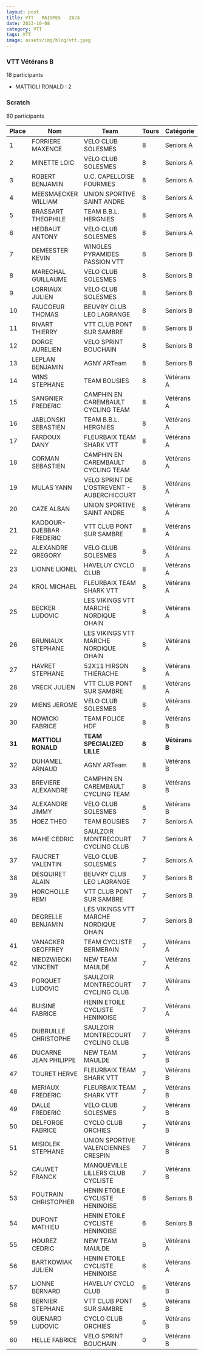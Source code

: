 ```yaml
---
layout: post
title: VTT - RAISMES - 2024
date: 2023-10-08
category: VTT
tags: VTT
image: assets/img/blog/vtt.jpeg
---
```


### VTT Vétérans B
18 participants
- MATTIOLI RONALD : 2

### Scratch
60 participants

| Place | Nom | Team | Tours | Catégorie | Temps |
|---|---|---|---|---|---|
| 1 | FORRIERE MAXENCE | VELO CLUB SOLESMES | 8 | Seniors A | 0:38:53 | 
| 2 | MINETTE LOIC | VELO CLUB SOLESMES | 8 | Seniors A | 0:38:53 | 
| 3 | ROBERT BENJAMIN | U.C. CAPELLOISE FOURMIES | 8 | Seniors A | 0:38:53 | 
| 4 | MEESMAECKER WILLIAM | UNION SPORTIVE SAINT ANDRE | 8 | Seniors A | 0:38:53 | 
| 5 | BRASSART THEOPHILE | TEAM B.B.L. HERGNIES | 8 | Seniors A | 0:38:53 | 
| 6 | HEDBAUT ANTONY | VELO CLUB SOLESMES | 8 | Seniors A | 0:38:53 | 
| 7 | DEMEESTER KEVIN | WINGLES PYRAMIDES PASSION VTT | 8 | Seniors B | 0:38:53 | 
| 8 | MARECHAL GUILLAUME | VELO CLUB SOLESMES | 8 | Seniors B | 0:38:53 | 
| 9 | LORRIAUX JULIEN | VELO CLUB SOLESMES | 8 | Seniors B | 0:38:53 | 
| 10 | FAUCOEUR THOMAS | BEUVRY CLUB LEO LAGRANGE | 8 | Seniors B | 0:38:53 | 
| 11 | RIVART THIERRY | VTT  CLUB PONT SUR SAMBRE | 8 | Seniors B | 0:38:53 | 
| 12 | DORGE AURELIEN | VELO SPRINT BOUCHAIN | 8 | Seniors B | 0:38:53 | 
| 13 | LEPLAN BENJAMIN | AGNY ARTeam | 8 | Seniors B | 0:38:53 | 
| 14 | WINS STEPHANE | TEAM BOUSIES | 8 | Vétérans A | 0:38:53 | 
| 15 | SANGNIER FREDERIC | CAMPHIN EN CAREMBAULT CYCLING TEAM | 8 | Vétérans A | 0:38:53 | 
| 16 | JABLONSKI SEBASTIEN | TEAM B.B.L. HERGNIES | 8 | Vétérans A | 0:38:53 | 
| 17 | FARDOUX DANY | FLEURBAIX TEAM SHARK VTT | 8 | Vétérans A | 0:38:53 | 
| 18 | CORMAN SEBASTIEN | CAMPHIN EN CAREMBAULT CYCLING TEAM | 8 | Vétérans A | 0:38:53 | 
| 19 | MULAS YANN | VELO SPRINT DE L'OSTREVENT - AUBERCHICOURT | 8 | Vétérans A | 0:38:53 | 
| 20 | CAZE ALBAN | UNION SPORTIVE SAINT ANDRE | 8 | Vétérans A | 0:38:53 | 
| 21 | KADDOUR-DJEBBAR FREDERIC | VTT  CLUB PONT SUR SAMBRE | 8 | Vétérans A | 0:38:53 | 
| 22 | ALEXANDRE GREGORY | VELO CLUB SOLESMES | 8 | Vétérans A | 0:38:53 | 
| 23 | LIONNE LIONEL | HAVELUY CYCLO CLUB | 8 | Vétérans A | 0:38:53 | 
| 24 | KROL MICHAEL | FLEURBAIX TEAM SHARK VTT | 8 | Vétérans A | 0:38:53 | 
| 25 | BECKER LUDOVIC | LES VIKINGS VTT MARCHE NORDIQUE OHAIN | 8 | Vétérans A | 0:38:53 | 
| 26 | BRUNIAUX STEPHANE | LES VIKINGS VTT MARCHE NORDIQUE OHAIN | 8 | Vétérans A | 0:38:53 | 
| 27 | HAVRET STEPHANE | 52X11 HIRSON THIÉRACHE | 8 | Vétérans A | 0:38:53 | 
| 28 | VRECK JULIEN | VTT  CLUB PONT SUR SAMBRE | 8 | Vétérans A | 0:38:53 | 
| 29 | MIENS JEROME | VELO CLUB SOLESMES | 8 | Vétérans A | 0:38:53 | 
| 30 | NOWICKI FABRICE | TEAM POLICE HDF | 8 | Vétérans B | 0:38:53 | 
| **31** | **MATTIOLI RONALD** | **TEAM SPECIALIZED LILLE** | **8** | **Vétérans B** | **0:38:53** | 
| 32 | DUHAMEL ARNAUD | AGNY ARTeam | 8 | Vétérans B | 0:38:53 | 
| 33 | BREVIERE ALEXANDRE | CAMPHIN EN CAREMBAULT CYCLING TEAM | 8 | Vétérans B | 0:38:53 | 
| 34 | ALEXANDRE JIMMY | VELO CLUB SOLESMES | 8 | Vétérans B | 0:38:53 | 
| 35 | HOEZ THEO | TEAM BOUSIES | 7 | Seniors A | 0:38:53 | 
| 36 | MAHE CEDRIC | SAULZOIR MONTRECOURT CYCLING CLUB | 7 | Seniors A | 0:38:53 | 
| 37 | FAUCRET VALENTIN | VELO CLUB SOLESMES | 7 | Seniors A | 0:38:53 | 
| 38 | DESQUIRET ALAIN | BEUVRY CLUB LEO LAGRANGE | 7 | Seniors B | 0:38:53 | 
| 39 | HORCHOLLE REMI | VTT  CLUB PONT SUR SAMBRE | 7 | Seniors B | 0:38:53 | 
| 40 | DEGRELLE BENJAMIN | LES VIKINGS VTT MARCHE NORDIQUE OHAIN | 7 | Seniors B | 0:38:53 | 
| 41 | VANACKER GEOFFREY | TEAM CYCLISTE BERMERAIN | 7 | Vétérans A | 0:38:53 | 
| 42 | NIEDZWIECKI VINCENT | NEW TEAM MAULDE | 7 | Vétérans A | 0:38:53 | 
| 43 | PORQUET LUDOVIC | SAULZOIR MONTRECOURT CYCLING CLUB | 7 | Vétérans A | 0:38:53 | 
| 44 | BUISINE FABRICE | HENIN ETOILE CYCLISTE HENINOISE | 7 | Vétérans A | 0:38:53 | 
| 45 | DUBRUILLE CHRISTOPHE | SAULZOIR MONTRECOURT CYCLING CLUB | 7 | Vétérans B | 0:38:53 | 
| 46 | DUCARNE JEAN PHILIPPE | NEW TEAM MAULDE | 7 | Vétérans B | 0:38:53 | 
| 47 | TOURET HERVE | FLEURBAIX TEAM SHARK VTT | 7 | Vétérans B | 0:38:53 | 
| 48 | MERIAUX FREDERIC | FLEURBAIX TEAM SHARK VTT | 7 | Vétérans B | 0:38:53 | 
| 49 | DALLE FREDERIC | VELO CLUB SOLESMES | 7 | Vétérans B | 0:38:53 | 
| 50 | DELFORGE FABRICE | CYCLO CLUB ORCHIES | 7 | Vétérans B | 0:38:53 | 
| 51 | MISIOLEK STEPHANE | UNION SPORTIVE VALENCIENNES CRESPIN | 7 | Vétérans B | 0:38:53 | 
| 52 | CAUWET FRANCK | MANQUEVILLE LILLERS CLUB CYCLISTE | 7 | Vétérans B | 0:38:53 | 
| 53 | POUTRAIN CHRISTOPHER | HENIN ETOILE CYCLISTE HENINOISE | 6 | Seniors B | 0:38:53 | 
| 54 | DUPONT MATHIEU | HENIN ETOILE CYCLISTE HENINOISE | 6 | Seniors B | 0:38:53 | 
| 55 | HOUREZ CEDRIC | NEW TEAM MAULDE | 6 | Vétérans A | 0:38:53 | 
| 56 | BARTKOWIAK JULIEN | HENIN ETOILE CYCLISTE HENINOISE | 6 | Vétérans A | 0:38:53 | 
| 57 | LIONNE BERNARD | HAVELUY CYCLO CLUB | 6 | Vétérans B | 0:38:53 | 
| 58 | BERNIER STEPHANE | VTT  CLUB PONT SUR SAMBRE | 6 | Vétérans B | 0:38:53 | 
| 59 | GUENARD LUDOVIC | CYCLO CLUB ORCHIES | 6 | Vétérans B | 0:38:53 | 
| 60 | HELLE FABRICE | VELO SPRINT BOUCHAIN | 0 | Vétérans B | 0:38:53 | 
